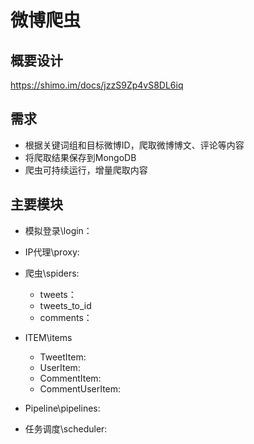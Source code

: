 # 微博爬虫
## 概要设计
https://shimo.im/docs/jzzS9Zp4vS8DL6iq
## 需求
- 根据关键词组和目标微博ID，爬取微博博文、评论等内容
- 将爬取结果保存到MongoDB
- 爬虫可持续运行，增量爬取内容
## 主要模块
- 模拟登录\login：
- IP代理\proxy:

- 爬虫\spiders:
    - tweets：
    - tweets_to_id
    - comments：
- ITEM\items
    - TweetItem:
    - UserItem:
    - CommentItem:
    - CommentUserItem:
- Pipeline\pipelines:
- 任务调度\scheduler:


